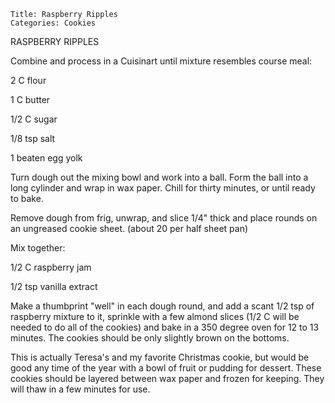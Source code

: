 ~~~ recipe-info
Title: Raspberry Ripples
Categories: Cookies
~~~

RASPBERRY RIPPLES

Combine and process in a Cuisinart until mixture resembles course meal:

2 C flour

1 C butter

1/2 C sugar

1/8 tsp salt

1 beaten egg yolk

Turn dough out the mixing bowl and work into a ball.  Form the ball into a long cylinder and wrap in
wax paper.  Chill for thirty minutes, or until ready to bake.

Remove dough from frig, unwrap, and slice 1/4" thick and place rounds on an ungreased cookie sheet.
 (about 20 per half sheet pan)

Mix together:

1/2 C raspberry jam

1/2 tsp vanilla extract

Make a thumbprint "well" in each dough round, and add a scant 1/2 tsp of raspberry mixture to it,
sprinkle with a few almond slices (1/2 C will be needed to do all of the cookies) and bake in a 350
degree oven for 12 to 13 minutes.  The cookies should be only slightly brown on the bottoms.

This is actually Teresa's and my favorite Christmas cookie, but would be good any time of the year
with a bowl of fruit or pudding for dessert.  These cookies should be layered between wax paper and
frozen for keeping.  They will thaw in a few minutes for use.
